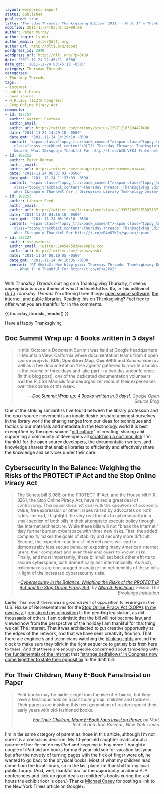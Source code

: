 ```yaml
---
layout: wordpress-import
status: published
published: true
title: 'Thursday Threads: Thanksgiving Edition 2011 -- What I''m Thankful For'
modified: 2011-11-24T03:45:13+00:00
author: Peter Murray
author_login: lyrdor
author_email: jester@dltj.org
author_url: http://dltj.org/about
wordpress_id: 3489
wordpress_url: http://dltj.org/?p=3489
date: '2011-11-23 22:45:13 -0500'
date_gmt: '2011-11-24 03:45:13 -0500'
category: Thursday Threads
categories:
- Thursday Threads
tags:
- internet
- public library
- open source
- H.R.3261 (112th Congress)
- Stop Online Piracy Act
comments:
- id: 187757
  author: Garrett Eastman
  author_email: ''
  author_url: http://twitter.com/notinmy/status/139712163194470400
  date: '2011-11-24 14:29:10 -0500'
  date_gmt: '2011-11-24 19:29:10 -0500'
  content: '<span class="topsy_trackback_comment"><span class="topsy_twitter_username"><span
    class="topsy_trackback_content">DLTJ: Thursday Threads: Thanksgiving Edition 2011
    &mdash; What I&rsquo;m Thankful For http://t.co/bCOrVEKJ #internet #libraries</span></span>'
- id: 189252
  author: Peter Murray
  author_email: ''
  author_url: http://twitter.com/datag/status/139593354567614464
  date: '2011-11-24 06:37:03 -0500'
  date_gmt: '2011-11-24 11:37:03 -0500'
  content: '<span class="topsy_trackback_comment"><span class="topsy_twitter_username"><span
    class="topsy_trackback_content">Thursday Threads: Thanksgiving Edition 2011 &mdash;
    What I&rsquo;m Thankful For | Disruptive Library Technology Jester http://t.co/UdwOKbce</span></span>'
- id: 189253
  author: Library Feed
  author_email: ''
  author_url: http://twitter.com/libraryfeed/status/139557897255387137
  date: '2011-11-24 04:16:10 -0500'
  date_gmt: '2011-11-24 09:16:10 -0500'
  content: '<span class="topsy_trackback_comment"><span class="topsy_twitter_username"><span
    class="topsy_trackback_content">Thursday Threads: Thanksgiving Edition 2011 &mdash;
    What I&rsquo;m Thankful For http://t.co/mB4mU7K2</span></span>'
- id: 337227
  author: svkaszynski
  author_email: twitter.104547593@example.com
  author_url: http://twitter.com/svkaszynski
  date: '2011-11-24 00:10:05 -0500'
  date_gmt: '2011-11-24 04:10:05 -0500'
  content: 'RT @DataG: New blog post: Thursday Threads: Thanksgiving Edition 2011
    -- What I''m Thankful For http://t.co/oPyaJkXZ'
---
```


<p>With <i>Thursday Threads</i> coming on a Thanksgiving Thursday, it seems appropriate to use a theme of what I'm thankful for.  So, in this edition of <i><acronym title="Disruptive Library Technology Jester">DLTJ</acronym> Thursday Threads</i> I'm offering three things: <a href="#p3489-open-source">open source software</a>, <a href="#p3489-sopa">the internet</a>, and <a href="#p3489-public-libraries">public libraries</a>.  Reading this on Thanksgiving?  Feel free to offer what you are thankful for in the comments.</p>
{{ thursday_threads_header() }}
<p>Have a Happy Thanksgiving.</p>
<h2 id="p3489-open-source">Doc Summit Wrap up: 4 Books written in 3 days!</h2>
<blockquote><p>In mid October a Document Summit was held at Google headquarters in Mountain View, California where documentation teams from 4 open source projects, KDE, OpenStreetMap, OpenMRS and Sahana Eden as well as a few documentation &lsquo;free agents&rsquo; gathered to a write 4 books in the course of three days and take part in a two day unconference. [In this blog post], one of the dedicated documentation volunteers and the FLOSS Manuals founder/organizer recount their experiences over the course of the week.
<div style="text-align: right; width: 100%;"><cite>- <a href="http://google-opensource.blogspot.com/2011/11/doc-summit-wrap-up-4-books-written-in-3.html" title="Doc Summit Wrap up: 4 Books written in 3 days! | Google Open Source Blog">Doc Summit Wrap up: 4 Books written in 3 days!</a>, Google Open Source Blog</cite></div>
</blockquote>
<p>One of the striking similarities I've found between the library profession and the open source movement is an innate desire to share amongst ourselves.  In the library world the sharing ranges from our ideas for techniques and tactics to our materials and metadata.  In the technology world it is best exemplified by the open source "<a href="http://en.wikipedia.org/wiki/Gift_economy#Open-source_software" title="Gift economy - Wikipedia">gift culture</a>" of creating, sharing and supporting a community of developers all <a href="http://en.wikipedia.org/wiki/The_Cathedral_and_the_Bazaar#Guidelines_for_creating_good_open_source_software" title="The Cathedral and the Bazaar - Wikipedia">scratching a common itch</a>.  I'm thankful for the open source developers, the documentation writers, and knowledge sharers that enable libraries to efficiently and effectively share the knowledge and services under their care.</p>
<h2 id="p3489-sopa">Cybersecurity in the Balance: Weighing the Risks of the PROTECT IP Act and the Stop Online Piracy Act</h2>
<blockquote><p>The Senate bill S.968, or the PROTECT IP Act, and the House bill H.R. 3261, the Stop Online Piracy Act, have raised a great deal of controversy. This paper does not deal with the questions of economic value, free expression or other issues raised by advocates on both sides. Instead, I highlight the very real threats to cybersecurity in a small section of both bills in their attempts to execute policy through the Internet architecture. While these bills will not &ldquo;break the Internet,&rdquo; they further burden cyberspace with three new risks. First, the added complexity makes the goals of stability and security more difficult. Second, the expected reaction of Internet users will lead to demonstrably less secure behavior, exposing many American Internet users, their computers and even their employers to known risks. Finally, and most importantly, these bills will set back other efforts to secure cyberspace, both domestically and internationally. As such, policymakers are encouraged to analyze the net benefits of these bills in light of the increased cybersecurity risks.
<div style="text-align: right; width: 100%;"><cite>- <a href="http://www.brookings.edu/papers/2011/1115_cybersecurity_friedman.aspx" title="Cybersecurity in the Balance: Weighing the Risks of the PROTECT IP Act and the Stop Online Piracy Act | Brookings Institution">Cybersecurity in the Balance: Weighing the Risks of the PROTECT IP Act and the Stop Online Piracy Act</a>, by <a href="http://www.brookings.edu/experts/friedmana.aspx" title="Allan A. Friedman | Brookings Institution">Allan A. Friedman</a>, Fellow, The Brookings Institution</cite></div>
</blockquote>
<p>Earlier this month there was a groundswell of opposition to hearings in the U.S. House of Representatives for the <a href="http://www.opencongress.org/bill/112-h3261/show" title="SOPA - H.R.3261: Stop Online Piracy Act | OpenCongress">Stop Online Piracy Act (SOPA)</a>. <a href="/article/opposing-sopa/" title="In Opposition to the Stop Online Privacy Act | Disruptive Library Technology Jester">In my own way</a>, I <a href="https://twitter.com/#!/DataG/status/138656697077084160" title="Standing w/ lawmakers planning to block internet #censorship bill http://bit.ly/tYdJPD @RonWyden, pls read my name on the Senate floor #SOPA | Twitter / @DataG">registered my opposition</a> to the pending legislation, as did thousands of others.  I am optimistic that the bill will not become law, and viewed now from the perspective of the holiday I am thankful for that thing we call The Internet.  That it was architected to put creative opportunity at the edges of the network, and that we have seen creativity flourish.  That there are engineers and technicians watching the <a href="http://www.flickr.com/photos/gustavog/2530736811/" title="Digital drowsiness | Flickr - Photo Sharing!">blinking lights</a> around the clock to make sure they blink in the right sequence to get my bits from here to there.  And that there are <a href="http://www.washingtonpost.com/business/economy/sopa-opposition-goes-viral/2011/11/22/gIQAZX7OmN_story.html" title="SOPA opposition goes viral | The Washington Post">enough people concerned about tampering with the fundamentals of the internet</a> that <a href="http://arstechnica.com/tech-policy/news/2011/11/strange-bedfellows-nancy-pelosi-ron-paul-join-sopa-opposition.ars" title="Strange bedfellows: Nancy Pelosi, Ron Paul join SOPA opposition | Ars Technica">"strange bedfellows" in Congress now come together to state their opposition</a> to the draft bill.</p>
<h2 id="p3489-public-libraries">For Their Children, Many E-Book Fans Insist on Paper</h2>
<blockquote><p>Print books may be under siege from the rise of e-books, but they have a tenacious hold on a particular group: children and toddlers. Their parents are insisting this next generation of readers spend their early years with old-fashioned books.
<div style="text-align: right; width: 100%;"><cite>- <a href="http://www.nytimes.com/2011/11/21/business/for-their-children-many-e-book-readers-insist-on-paper.html?_r=1" title="For Their Children, Many E-Book Fans Insist on Paper | New York Times">For Their Children, Many E-Book Fans Insist on Paper</a>, by Matt Richtel and Julie Bosman, New York Times</cite></div>
</blockquote>
<p>I'm in the same category of parent as those in this article, although I'm not sure it is a conscious decision.  My 10-year-old daughter reads about a quarter of her fiction on my iPad and begs me to buy more.  I bought a couple of iPad picture books for my 6-year-old son for vacation last year, but after the novelty of turning pages with the flick of finger wore off, he wanted to go back to the physical books.  Most of what my children read come from the local library, so in the last place I'm thankful for my local public library.  (And, well, thankful too for the opportunity to attend ALA conferences and pick up good deals on children's books during the last hours the exhibit floor is open.)  Thanks <a href="https://plus.google.com/103257068885853343526">Michael Casey</a> for posting a link to the New York Times article on Google+.</p>
